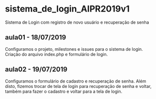 # sistema_de_login_AIPR2019v1
Sistema de Login com registro de novo usuário e recuperação de senha

## aula01 - 18/07/2019
Configuramos o projeto, milestones e issues para o sistema de login.
Criação do arquivo index.php e formulário de login.

## aula02 - 19/07/2019
Configuramos o formulário de cadastro e recuperação de senha.
Além disto, fizemos trocar de tela de login para recuperação de senha e voltar, também para fazer o cadastro e voltar para a tela de login.

